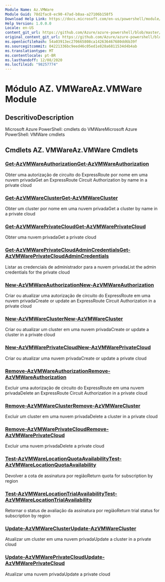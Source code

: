 ```yaml
---
Module Name: Az.VMWare
Module Guid: 78d2fac8-ec90-47ad-b8aa-a27106b158f5
Download Help Link: https://docs.microsoft.com/en-us/powershell/module/az.vmware
Help Version: 1.0.0.0
Locale: en-US
content_git_url: https://github.com/Azure/azure-powershell/blob/master/src/VMWare/help/Az.VMWare.md
original_content_git_url: https://github.com/Azure/azure-powershell/blob/master/src/VMWare/help/Az.VMWare.md
ms.openlocfilehash: 54a03913ec270665808ca142636467680dd6b39f
ms.sourcegitcommit: 04221336bc9eed46c05ed1e828a6811534d4b4ab
ms.translationtype: MT
ms.contentlocale: pt-BR
ms.lasthandoff: 12/08/2020
ms.locfileid: "98257774"
---
```

# <span data-ttu-id="8c2ec-101">Módulo AZ. VMWare</span><span class="sxs-lookup"><span data-stu-id="8c2ec-101">Az.VMWare Module</span></span>
## <span data-ttu-id="8c2ec-102">Descritivo</span><span class="sxs-lookup"><span data-stu-id="8c2ec-102">Description</span></span>
<span data-ttu-id="8c2ec-103">Microsoft Azure PowerShell: cmdlets do VMWare</span><span class="sxs-lookup"><span data-stu-id="8c2ec-103">Microsoft Azure PowerShell: VMWare cmdlets</span></span>

## <span data-ttu-id="8c2ec-104">Cmdlets AZ. VMWare</span><span class="sxs-lookup"><span data-stu-id="8c2ec-104">Az.VMWare Cmdlets</span></span>
### [<span data-ttu-id="8c2ec-105">Get-AzVMWareAuthorization</span><span class="sxs-lookup"><span data-stu-id="8c2ec-105">Get-AzVMWareAuthorization</span></span>](Get-AzVMWareAuthorization.md)
<span data-ttu-id="8c2ec-106">Obter uma autorização de circuito do ExpressRoute por nome em uma nuvem privada</span><span class="sxs-lookup"><span data-stu-id="8c2ec-106">Get an ExpressRoute Circuit Authorization by name in a private cloud</span></span>

### [<span data-ttu-id="8c2ec-107">Get-AzVMWareCluster</span><span class="sxs-lookup"><span data-stu-id="8c2ec-107">Get-AzVMWareCluster</span></span>](Get-AzVMWareCluster.md)
<span data-ttu-id="8c2ec-108">Obter um cluster por nome em uma nuvem privada</span><span class="sxs-lookup"><span data-stu-id="8c2ec-108">Get a cluster by name in a private cloud</span></span>

### [<span data-ttu-id="8c2ec-109">Get-AzVMWarePrivateCloud</span><span class="sxs-lookup"><span data-stu-id="8c2ec-109">Get-AzVMWarePrivateCloud</span></span>](Get-AzVMWarePrivateCloud.md)
<span data-ttu-id="8c2ec-110">Obter uma nuvem privada</span><span class="sxs-lookup"><span data-stu-id="8c2ec-110">Get a private cloud</span></span>

### [<span data-ttu-id="8c2ec-111">Get-AzVMWarePrivateCloudAdminCredentials</span><span class="sxs-lookup"><span data-stu-id="8c2ec-111">Get-AzVMWarePrivateCloudAdminCredentials</span></span>](Get-AzVMWarePrivateCloudAdminCredentials.md)
<span data-ttu-id="8c2ec-112">Listar as credenciais de administrador para a nuvem privada</span><span class="sxs-lookup"><span data-stu-id="8c2ec-112">List the admin credentials for the private cloud</span></span>

### [<span data-ttu-id="8c2ec-113">New-AzVMWareAuthorization</span><span class="sxs-lookup"><span data-stu-id="8c2ec-113">New-AzVMWareAuthorization</span></span>](New-AzVMWareAuthorization.md)
<span data-ttu-id="8c2ec-114">Criar ou atualizar uma autorização de circuito do ExpressRoute em uma nuvem privada</span><span class="sxs-lookup"><span data-stu-id="8c2ec-114">Create or update an ExpressRoute Circuit Authorization in a private cloud</span></span>

### [<span data-ttu-id="8c2ec-115">New-AzVMWareCluster</span><span class="sxs-lookup"><span data-stu-id="8c2ec-115">New-AzVMWareCluster</span></span>](New-AzVMWareCluster.md)
<span data-ttu-id="8c2ec-116">Criar ou atualizar um cluster em uma nuvem privada</span><span class="sxs-lookup"><span data-stu-id="8c2ec-116">Create or update a cluster in a private cloud</span></span>

### [<span data-ttu-id="8c2ec-117">New-AzVMWarePrivateCloud</span><span class="sxs-lookup"><span data-stu-id="8c2ec-117">New-AzVMWarePrivateCloud</span></span>](New-AzVMWarePrivateCloud.md)
<span data-ttu-id="8c2ec-118">Criar ou atualizar uma nuvem privada</span><span class="sxs-lookup"><span data-stu-id="8c2ec-118">Create or update a private cloud</span></span>

### [<span data-ttu-id="8c2ec-119">Remove-AzVMWareAuthorization</span><span class="sxs-lookup"><span data-stu-id="8c2ec-119">Remove-AzVMWareAuthorization</span></span>](Remove-AzVMWareAuthorization.md)
<span data-ttu-id="8c2ec-120">Excluir uma autorização de circuito do ExpressRoute em uma nuvem privada</span><span class="sxs-lookup"><span data-stu-id="8c2ec-120">Delete an ExpressRoute Circuit Authorization in a private cloud</span></span>

### [<span data-ttu-id="8c2ec-121">Remove-AzVMWareCluster</span><span class="sxs-lookup"><span data-stu-id="8c2ec-121">Remove-AzVMWareCluster</span></span>](Remove-AzVMWareCluster.md)
<span data-ttu-id="8c2ec-122">Excluir um cluster em uma nuvem privada</span><span class="sxs-lookup"><span data-stu-id="8c2ec-122">Delete a cluster in a private cloud</span></span>

### [<span data-ttu-id="8c2ec-123">Remove-AzVMWarePrivateCloud</span><span class="sxs-lookup"><span data-stu-id="8c2ec-123">Remove-AzVMWarePrivateCloud</span></span>](Remove-AzVMWarePrivateCloud.md)
<span data-ttu-id="8c2ec-124">Excluir uma nuvem privada</span><span class="sxs-lookup"><span data-stu-id="8c2ec-124">Delete a private cloud</span></span>

### [<span data-ttu-id="8c2ec-125">Test-AzVMWareLocationQuotaAvailability</span><span class="sxs-lookup"><span data-stu-id="8c2ec-125">Test-AzVMWareLocationQuotaAvailability</span></span>](Test-AzVMWareLocationQuotaAvailability.md)
<span data-ttu-id="8c2ec-126">Devolver a cota de assinatura por região</span><span class="sxs-lookup"><span data-stu-id="8c2ec-126">Return quota for subscription by region</span></span>

### [<span data-ttu-id="8c2ec-127">Test-AzVMWareLocationTrialAvailability</span><span class="sxs-lookup"><span data-stu-id="8c2ec-127">Test-AzVMWareLocationTrialAvailability</span></span>](Test-AzVMWareLocationTrialAvailability.md)
<span data-ttu-id="8c2ec-128">Retornar o status de avaliação da assinatura por região</span><span class="sxs-lookup"><span data-stu-id="8c2ec-128">Return trial status for subscription by region</span></span>

### [<span data-ttu-id="8c2ec-129">Update-AzVMWareCluster</span><span class="sxs-lookup"><span data-stu-id="8c2ec-129">Update-AzVMWareCluster</span></span>](Update-AzVMWareCluster.md)
<span data-ttu-id="8c2ec-130">Atualizar um cluster em uma nuvem privada</span><span class="sxs-lookup"><span data-stu-id="8c2ec-130">Update a cluster in a private cloud</span></span>

### [<span data-ttu-id="8c2ec-131">Update-AzVMWarePrivateCloud</span><span class="sxs-lookup"><span data-stu-id="8c2ec-131">Update-AzVMWarePrivateCloud</span></span>](Update-AzVMWarePrivateCloud.md)
<span data-ttu-id="8c2ec-132">Atualizar uma nuvem privada</span><span class="sxs-lookup"><span data-stu-id="8c2ec-132">Update a private cloud</span></span>

